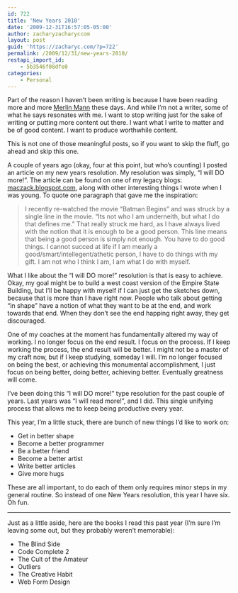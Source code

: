 ```yaml
---
id: 722
title: 'New Years 2010'
date: '2009-12-31T16:57:05-05:00'
author: zacharyzacharyccom
layout: post
guid: 'https://zacharyc.com/?p=722'
permalink: /2009/12/31/new-years-2010/
restapi_import_id:
    - 5b3546f08dfe0
categories:
    - Personal
---
```


Part of the reason I haven’t been writing is because I have been reading more and more [Merlin Mann](http://www.merlinmann.com/) these days. And while I’m not a writer, some of what he says resonates with me. I want to stop writing just for the sake of writing or putting more content out there. I want what I write to matter and be of good content. I want to produce worthwhile content.

This is not one of those meaningful posts, so if you want to skip the fluff, go ahead and skip this one.

A couple of years ago (okay, four at this point, but who’s counting) I posted an article on my new years resolution. My resolution was simply, “I will DO more!”. The article can be found on one of my legacy blogs: [maczack.blogspot.com](http://maczack.blogspot.com), along with other interesting things I wrote when I was young. To quote one paragraph that gave me the inspiration:

> I recently re-watched the movie “Batman Begins” and was struck by a single line in the movie. “Its not who I am underneith, but what I do that defines me.” That really struck me hard, as I have always lived with the notion that it is enough to be a good person. This line means that being a good person is simply not enough. You have to do good things. I cannot succed at life if I am mearly a good/smart/intellegent/athetic person, I have to do things with my gift. I am not who I think I am, I am what I do with myself.

What I like about the “I will DO more!” resolution is that is easy to achieve. Okay, my goal might be to build a west coast version of the Empire State Building, but I’ll be happy with myself if I can just get the sketches down, because that is more than I have right now. People who talk about getting “in shape” have a notion of what they want to be at the end, and work towards that end. When they don’t see the end happing right away, they get discouraged.

One of my coaches at the moment has fundamentally altered my way of working. I no longer focus on the end result. I focus on the process. If I keep working the process, the end result will be better. I might not be a master of my craft now, but if I keep studying, someday I will. I’m no longer focused on being the best, or achieving this monumental accomplishment, I just focus on being better, doing better, achieving better. Eventually greatness will come.

I’ve been doing this “I will DO more!” type resolution for the past couple of years. Last years was “I will read more!”, and I did. This single unifying process that allows me to keep being productive every year.

This year, I’m a little stuck, there are bunch of new things I’d like to work on:

- Get in better shape
- Become a better programmer
- Be a better friend
- Become a better artist
- Write better articles
- Give more hugs

These are all important, to do each of them only requires minor steps in my general routine. So instead of one New Years resolution, this year I have six. Oh fun.

- - - - - -

Just as a little aside, here are the books I read this past year (I’m sure I’m leaving some out, but they probably weren’t memorable):

- The Blind Side
- Code Complete 2
- The Cult of the Amateur
- Outliers
- The Creative Habit
- Web Form Design